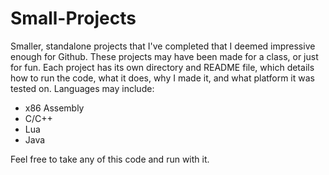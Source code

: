 # Small-Projects
Smaller, standalone projects that I've completed that I deemed impressive enough for Github. These projects may have been made for a class, or just for fun.
Each project has its own directory and README file, which details how to run the code, what it does, why I made it, and what platform it was tested on.
Languages may include:
  * x86 Assembly
  * C/C++
  * Lua
  * Java

Feel free to take any of this code and run with it.
